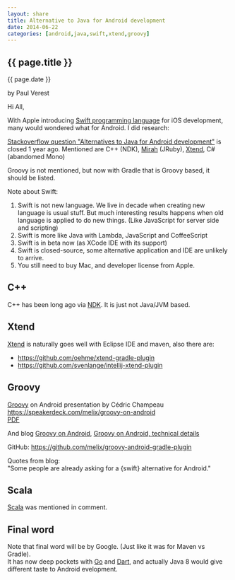 ```yaml
---
layout: share
title: Alternative to Java for Android development
date: 2014-06-22
categories: [android,java,swift,xtend,groovy]
---
```



## {{ page.title }}

<p class="meta">{{ page.date }}</p> by Paul Verest

Hi All, 

With Apple introducing [Swift programming language](https://developer.apple.com/swift/) for iOS development,
many would wondered what for Android. I did research:


[Stackoverflow question "Alternatives to Java for Android development"](http://stackoverflow.com/questions/2419556/alternatives-to-java-for-android-development)
is closed 1 year ago. Mentioned are C++ (NDK), [Mirah][1] (JRuby), [Xtend][2], C# (abandomed Mono)

Groovy is not mentioned, but now with Gradle that is Groovy based,
it should be listed.

Note about Swift: 

1. Swift is not new language. We live in decade when creating new language is usual stuff.
But much interesting results happens when old language is applied to do new things.
(Like JavaScript for server side and scripting)
2. Swift is more like Java with Lambda, JavaScript and CoffeeScript
3. Swift is in beta now (as XCode IDE with its support) 
4. Swift is closed-source, some alternative application and IDE are unlikely to arrive.
5. You still need to buy Mac, and developer license from Apple.   

## C++

C++ has been long ago via [NDK](https://developer.android.com/tools/sdk/ndk/). It is just not Java/JVM based.

## Xtend

[Xtend][2] is naturally goes well with Eclipse IDE and maven, also there are:

 - <https://github.com/oehme/xtend-gradle-plugin>
 - <https://github.com/svenlange/intellij-xtend-plugin>


  [1]: http://www.mirah.org/
  [2]: http://www.eclipse.org/xtend
  
  
## Groovy

[Groovy](http://groovy.codehaus.org/) on Android 
presentation by Cédric Champeau
<https://speakerdeck.com/melix/groovy-on-android>  
[PDF](https://speakerd.s3.amazonaws.com/presentations/e8e58fc0cdee0131f20616308848c4b8/Groovy_on_Android.pdf)


And blog 
[Groovy on Android](http://melix.github.io/blog/2014/06/grooid.html), 
[Groovy on Android, technical details](http://melix.github.io/blog/2014/06/grooid2.html)

GitHub: <https://github.com/melix/groovy-android-gradle-plugin>  

Quotes from blog:  
"Some people are already asking for a {swift} alternative for Android."

## Scala

[Scala](http://www.scala-lang.org/) was mentioned in comment.

## Final word

Note that final word will be by Google. (Just like it was for Maven vs Gradle).  
It has now deep pockets with [Go](http://golang.org/) and [Dart](https://www.dartlang.org/), and actually Java 8 would give different taste to Android evelopment.
 
